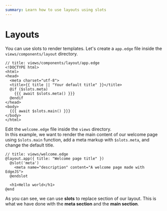 ```yaml
---
summary: Learn how to use layouts using slots
---
```


# Layouts

You can use slots to render templates. Let's create a `app.edge` file inside the `views/components/layout` directory.

```edge
// title: views/components/layout/app.edge
<!DOCTYPE html>
<html>
<head>
  <meta charset="utf-8">
  <title>{{ title || "Your default title" }}</title>
  @if ($slots.meta)
    {{{ await $slots.meta() }}}
  @endif
</head>
<body>
  {{{ await $slots.main() }}}
</body>
</html>
```

Edit the `welcome.edge` file inside the `views` directory.  
In this example, we want to render the main content of our welcome page using `$slots.main` function, add a meta markup with `$slots.meta`, and change the default title. 

```edge
// title: views/welcome.edge
@layout.app({ title: "Welcome page title" })
  @slot('meta')
    <meta name="description" content="A welcome page made with EdgeJS">
  @endslot

  <h1>Hello world</h1>
@end
```

As you can see, we can use **slots** to replace section of our layout. This is what we have done with the **meta section** and the **main section**.
